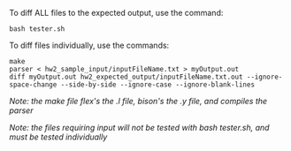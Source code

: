 To diff ALL files to the expected output, use the command:

```
bash tester.sh
```
To diff files individually, use the commands:

```
make
parser < hw2_sample_input/inputFileName.txt > myOutput.out
diff myOutput.out hw2_expected_output/inputFileName.txt.out --ignore-space-change --side-by-side --ignore-case --ignore-blank-lines
```

*Note: the make file flex's the .l file, bison's the .y file, and compiles the parser*

*Note: the files requiring input will not be tested with bash tester.sh, and must be tested individually*
